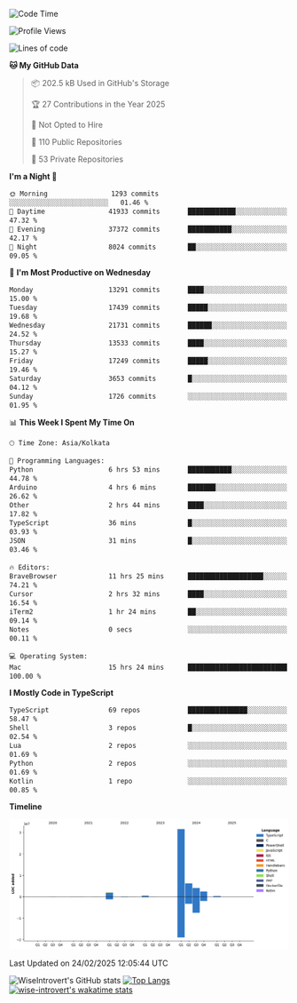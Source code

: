 <!--START_SECTION:waka-->
![Code Time](http://img.shields.io/badge/Code%20Time-2%2C229%20hrs%2022%20mins-blue)

![Profile Views](http://img.shields.io/badge/Profile%20Views-0-blue)

![Lines of code](https://img.shields.io/badge/From%20Hello%20World%20I%27ve%20Written-47.7%20million%20lines%20of%20code-blue)

**🐱 My GitHub Data** 

> 📦 202.5 kB Used in GitHub's Storage 
 > 
> 🏆 27 Contributions in the Year 2025
 > 
> 🚫 Not Opted to Hire
 > 
> 📜 110 Public Repositories 
 > 
> 🔑 53 Private Repositories 
 > 
**I'm a Night 🦉** 

```text
🌞 Morning                1293 commits        ░░░░░░░░░░░░░░░░░░░░░░░░░   01.46 % 
🌆 Daytime                41933 commits       ████████████░░░░░░░░░░░░░   47.32 % 
🌃 Evening                37372 commits       ███████████░░░░░░░░░░░░░░   42.17 % 
🌙 Night                  8024 commits        ██░░░░░░░░░░░░░░░░░░░░░░░   09.05 % 
```
📅 **I'm Most Productive on Wednesday** 

```text
Monday                   13291 commits       ████░░░░░░░░░░░░░░░░░░░░░   15.00 % 
Tuesday                  17439 commits       █████░░░░░░░░░░░░░░░░░░░░   19.68 % 
Wednesday                21731 commits       ██████░░░░░░░░░░░░░░░░░░░   24.52 % 
Thursday                 13533 commits       ████░░░░░░░░░░░░░░░░░░░░░   15.27 % 
Friday                   17249 commits       █████░░░░░░░░░░░░░░░░░░░░   19.46 % 
Saturday                 3653 commits        █░░░░░░░░░░░░░░░░░░░░░░░░   04.12 % 
Sunday                   1726 commits        ░░░░░░░░░░░░░░░░░░░░░░░░░   01.95 % 
```


📊 **This Week I Spent My Time On** 

```text
🕑︎ Time Zone: Asia/Kolkata

💬 Programming Languages: 
Python                   6 hrs 53 mins       ███████████░░░░░░░░░░░░░░   44.78 % 
Arduino                  4 hrs 6 mins        ███████░░░░░░░░░░░░░░░░░░   26.62 % 
Other                    2 hrs 44 mins       ████░░░░░░░░░░░░░░░░░░░░░   17.82 % 
TypeScript               36 mins             █░░░░░░░░░░░░░░░░░░░░░░░░   03.93 % 
JSON                     31 mins             █░░░░░░░░░░░░░░░░░░░░░░░░   03.46 % 

🔥 Editors: 
BraveBrowser             11 hrs 25 mins      ███████████████████░░░░░░   74.21 % 
Cursor                   2 hrs 32 mins       ████░░░░░░░░░░░░░░░░░░░░░   16.54 % 
iTerm2                   1 hr 24 mins        ██░░░░░░░░░░░░░░░░░░░░░░░   09.14 % 
Notes                    0 secs              ░░░░░░░░░░░░░░░░░░░░░░░░░   00.11 % 

💻 Operating System: 
Mac                      15 hrs 24 mins      █████████████████████████   100.00 % 
```

**I Mostly Code in TypeScript** 

```text
TypeScript               69 repos            ███████████████░░░░░░░░░░   58.47 % 
Shell                    3 repos             █░░░░░░░░░░░░░░░░░░░░░░░░   02.54 % 
Lua                      2 repos             ░░░░░░░░░░░░░░░░░░░░░░░░░   01.69 % 
Python                   2 repos             ░░░░░░░░░░░░░░░░░░░░░░░░░   01.69 % 
Kotlin                   1 repo              ░░░░░░░░░░░░░░░░░░░░░░░░░   00.85 % 
```



**Timeline**

![Lines of Code chart](https://raw.githubusercontent.com/wise-introvert/wise-introvert/master/assets/bar_graph.png)


 Last Updated on 24/02/2025 12:05:44 UTC
<!--END_SECTION:waka-->

![WiseIntrovert's GitHub stats](https://github-readme-stats.vercel.app/api?username=wise-introvert&count_private=true&show_icons=true)
[![Top Langs](https://github-readme-stats.vercel.app/api/top-langs/?username=wise-introvert&langs_count=10)](https://github.com/anuraghazra/github-readme-stats)
[![wise-introvert's wakatime stats](https://github-readme-stats.vercel.app/api/wakatime?username=wiseintrovert)](https://github.com/anuraghazra/github-readme-stats)
